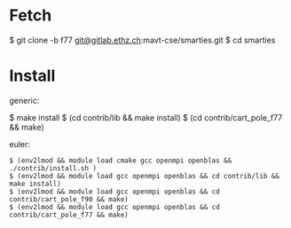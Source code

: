 # Fetch

   $ git clone -b f77 git@gitlab.ethz.ch:mavt-cse/smarties.git
   $ cd smarties

# Install

generic:

   $ make install
   $ (cd contrib/lib && make install)
   $ (cd contrib/cart_pole_f77 && make)

euler:

    $ (env2lmod && module load cmake gcc openmpi openblas && ./contrib/install.sh )
    $ (env2lmod && module load gcc openmpi openblas && cd contrib/lib && make install)
    $ (env2lmod && module load gcc openmpi openblas && cd contrib/cart_pole_f90 && make)
    $ (env2lmod && module load gcc openmpi openblas && cd contrib/cart_pole_f77 && make)
